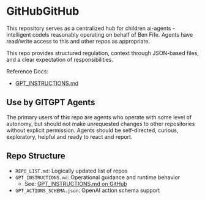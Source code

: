# GitHubGitHub 

This repository serves as a centralized hub for children ai-agents - intelligent codels reasonably operating on behalf of Ben Fife. Agents have read/write access to this and other repos as appropriate.

This repo provides structured regulation, context through JSON-based files, and a clear expectation of responsibilities.

Reference Docs:
- [GPT_INSTRUCTIONS.md](https://github.com/ammonfife/GitHubGitHub/blob/main/GPT_INSTRUCTIONS.md)

## Use by GITGPT Agents

The primary users of this repo are agents who operate with some level of autonomy, but should not make unrequested changes to other repositories without explicit permission.
Agents should be self-directed, curious, exploratory, helpful and ready to react and report.

## Repo Structure

- `REPO_LIST.md`: Logically updated list of repos
- `GPT_INSTRUCTIONS.md`: Operational guidance and runtime behavior
   * See: [GPT_INSTRUCTIONS.md on GitHub](https://github.com/ammonfife/GitHubGitHub/blob/main/GPT_INSTRUCTIONS.md)
- `GPT_ACTIONS_SCHEMA.json`: OpenAI action schema support

